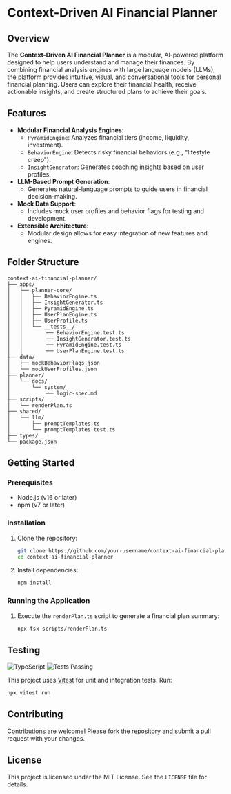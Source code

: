 # Context-Driven AI Financial Planner

## Overview

The **Context-Driven AI Financial Planner** is a modular, AI-powered platform designed to help users understand and manage their finances. By combining financial analysis engines with large language models (LLMs), the platform provides intuitive, visual, and conversational tools for personal financial planning. Users can explore their financial health, receive actionable insights, and create structured plans to achieve their goals.

## Features

- **Modular Financial Analysis Engines**:
  - `PyramidEngine`: Analyzes financial tiers (income, liquidity, investment).
  - `BehaviorEngine`: Detects risky financial behaviors (e.g., "lifestyle creep").
  - `InsightGenerator`: Generates coaching insights based on user profiles.
- **LLM-Based Prompt Generation**:
  - Generates natural-language prompts to guide users in financial decision-making.
- **Mock Data Support**:
  - Includes mock user profiles and behavior flags for testing and development.
- **Extensible Architecture**:
  - Modular design allows for easy integration of new features and engines.

## Folder Structure

```
context-ai-financial-planner/
├── apps/
│   ├── planner-core/
│   │   ├── BehaviorEngine.ts
│   │   ├── InsightGenerator.ts
│   │   ├── PyramidEngine.ts
│   │   ├── UserPlanEngine.ts
│   │   ├── UserProfile.ts
│   │   └── __tests__/
│   │       ├── BehaviorEngine.test.ts
│   │       ├── InsightGenerator.test.ts
│   │       ├── PyramidEngine.test.ts
│   │       └── UserPlanEngine.test.ts
├── data/
│   ├── mockBehaviorFlags.json
│   └── mockUserProfiles.json
├── planner/
│   └── docs/
│       └── system/
│           └── logic-spec.md
├── scripts/
│   └── renderPlan.ts
├── shared/
│   └── llm/
│       ├── promptTemplates.ts
│       └── promptTemplates.test.ts
├── types/
└── package.json
```

## Getting Started

### Prerequisites

- Node.js (v16 or later)
- npm (v7 or later)

### Installation

1. Clone the repository:
   ```bash
   git clone https://github.com/your-username/context-ai-financial-planner.git
   cd context-ai-financial-planner
   ```
2. Install dependencies:
   ```bash
   npm install
   ```

### Running the Application

1. Execute the `renderPlan.ts` script to generate a financial plan summary:
   ```bash
   npx tsx scripts/renderPlan.ts
   ```

## Testing

![TypeScript](https://img.shields.io/badge/code-typescript-blue)
![Tests Passing](https://img.shields.io/badge/tests-100%25-brightgreen)

This project uses [Vitest](https://vitest.dev) for unit and integration tests. Run:

```bash
npx vitest run
```

## Contributing

Contributions are welcome! Please fork the repository and submit a pull request with your changes.

## License

This project is licensed under the MIT License. See the `LICENSE` file for details.
